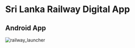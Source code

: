 # Sri Lanka Railway Digital App
## Android App
![railway_launcher](https://user-images.githubusercontent.com/55337770/117863283-3b5f7800-b2b1-11eb-93fd-5eca3d38e9a0.png)
